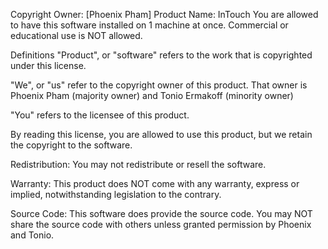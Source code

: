 
Copyright Owner: [Phoenix Pham] Product Name: InTouch
You are allowed to have this software installed on 1 machine at once. Commercial or educational use is NOT allowed.

Definitions "Product", or "software" refers to the work that is copyrighted under this license.

"We", or "us" refer to the copyright owner of this product. That owner is Phoenix Pham (majority owner) and Tonio Ermakoff (minority owner)

"You" refers to the licensee of this product.

By reading this license, you are allowed to use this product, but we retain the copyright to the software.

Redistribution: You may not redistribute or resell the software.

Warranty: This product does NOT come with any warranty, express or implied, notwithstanding legislation to the contrary.

Source Code: This software does provide the source code. You may NOT share the source code with others unless granted permission by Phoenix and Tonio. 


